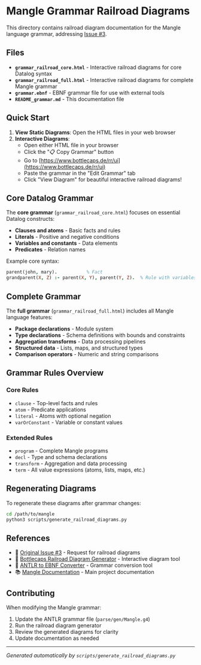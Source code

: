 # Mangle Grammar Railroad Diagrams

This directory contains railroad diagram documentation for the Mangle language grammar, addressing [Issue #3](https://github.com/google/mangle/issues/3).

## Files

- **`grammar_railroad_core.html`** - Interactive railroad diagrams for core Datalog syntax
- **`grammar_railroad_full.html`** - Interactive railroad diagrams for complete Mangle grammar  
- **`grammar.ebnf`** - EBNF grammar file for use with external tools
- **`README_grammar.md`** - This documentation file

## Quick Start

1. **View Static Diagrams**: Open the HTML files in your web browser
2. **Interactive Diagrams**: 
   - Open either HTML file in your browser
   - Click the "📋 Copy Grammar" button
   - Go to [https://www.bottlecaps.de/rr/ui](https://www.bottlecaps.de/rr/ui)
   - Paste the grammar in the "Edit Grammar" tab
   - Click "View Diagram" for beautiful interactive railroad diagrams!

## Core Datalog Grammar

The **core grammar** (`grammar_railroad_core.html`) focuses on essential Datalog constructs:
- **Clauses and atoms** - Basic facts and rules
- **Literals** - Positive and negative conditions  
- **Variables and constants** - Data elements
- **Predicates** - Relation names

Example core syntax:
```prolog
parent(john, mary).           % Fact
grandparent(X, Z) :- parent(X, Y), parent(Y, Z).  % Rule with variables
```

## Complete Grammar  

The **full grammar** (`grammar_railroad_full.html`) includes all Mangle language features:
- **Package declarations** - Module system
- **Type declarations** - Schema definitions with bounds and constraints
- **Aggregation transforms** - Data processing pipelines
- **Structured data** - Lists, maps, and structured types
- **Comparison operators** - Numeric and string comparisons

## Grammar Rules Overview

### Core Rules
- `clause` - Top-level facts and rules
- `atom` - Predicate applications  
- `literal` - Atoms with optional negation
- `varOrConstant` - Variable or constant values

### Extended Rules
- `program` - Complete Mangle programs
- `decl` - Type and schema declarations
- `transform` - Aggregation and data processing
- `term` - All value expressions (atoms, lists, maps, etc.)

## Regenerating Diagrams

To regenerate these diagrams after grammar changes:

```bash
cd /path/to/mangle
python3 scripts/generate_railroad_diagrams.py
```

## References

- 🎫 [Original Issue #3](https://github.com/google/mangle/issues/3) - Request for railroad diagrams
- 🚂 [Bottlecaps Railroad Diagram Generator](https://www.bottlecaps.de/rr/ui) - Interactive diagram tool
- 🔄 [ANTLR to EBNF Converter](https://www.bottlecaps.de/convert/) - Grammar conversion tool
- 📚 [Mangle Documentation](https://github.com/google/mangle) - Main project documentation

## Contributing

When modifying the Mangle grammar:
1. Update the ANTLR grammar file (`parse/gen/Mangle.g4`)
2. Run the railroad diagram generator
3. Review the generated diagrams for clarity
4. Update documentation as needed

---
*Generated automatically by `scripts/generate_railroad_diagrams.py`*
